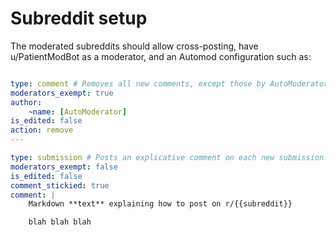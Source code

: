 # Subreddit setup

The moderated subreddits should allow cross-posting, have u/PatientModBot as a moderator,
and an Automod configuration such as:


```yaml

type: comment # Removes all new comments, except those by AutoModerator.
moderators_exempt: true
author:
    ~name: [AutoModerator]
is_edited: false
action: remove
---

type: submission # Posts an explicative comment on each new submission.
moderators_exempt: false
is_edited: false
comment_stickied: true
comment: |
    Markdown **text** explaining how to post on r/{{subreddit}}

    blah blah blah

```

